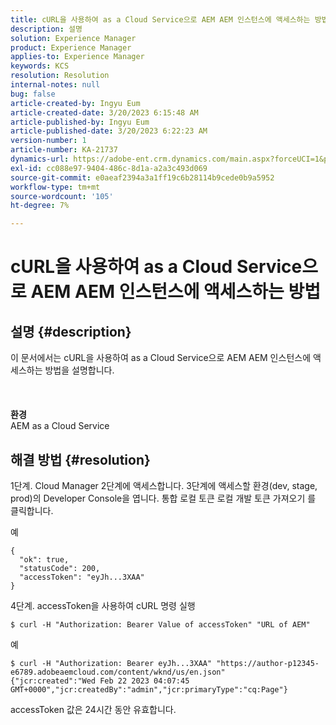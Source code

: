 ```yaml
---
title: cURL을 사용하여 as a Cloud Service으로 AEM AEM 인스턴스에 액세스하는 방법
description: 설명
solution: Experience Manager
product: Experience Manager
applies-to: Experience Manager
keywords: KCS
resolution: Resolution
internal-notes: null
bug: false
article-created-by: Ingyu Eum
article-created-date: 3/20/2023 6:15:48 AM
article-published-by: Ingyu Eum
article-published-date: 3/20/2023 6:22:23 AM
version-number: 1
article-number: KA-21737
dynamics-url: https://adobe-ent.crm.dynamics.com/main.aspx?forceUCI=1&pagetype=entityrecord&etn=knowledgearticle&id=d4301ca4-e6c6-ed11-b597-6045bd006295
exl-id: cc088e97-9404-486c-8d1a-a2a3c493d069
source-git-commit: e0aeaf2394a3a1ff19c6b28114b9cede0b9a5952
workflow-type: tm+mt
source-wordcount: '105'
ht-degree: 7%

---
```


# cURL을 사용하여 as a Cloud Service으로 AEM AEM 인스턴스에 액세스하는 방법

## 설명 {#description}

이 문서에서는 cURL을 사용하여 as a Cloud Service으로 AEM AEM 인스턴스에 액세스하는 방법을 설명합니다.<br><br> <br><br><b>환경</b>
<br>AEM as a Cloud Service

## 해결 방법 {#resolution}


1단계. Cloud Manager 2단계에 액세스합니다. 3단계에 액세스할 환경(dev, stage, prod)의 Developer Console을 엽니다. 통합 로컬 토큰 로컬 개발 토큰 가져오기 를 클릭합니다.

예


```
{
  "ok": true,
  "statusCode": 200,
  "accessToken": "eyJh...3XAA"
}
```


4단계. accessToken을 사용하여 cURL 명령 실행


```
$ curl -H "Authorization: Bearer Value of accessToken" "URL of AEM"
```


예


```
$ curl -H "Authorization: Bearer eyJh...3XAA" "https://author-p12345-e6789.adobeaemcloud.com/content/wknd/us/en.json"
{"jcr:created":"Wed Feb 22 2023 04:07:45 GMT+0000","jcr:createdBy":"admin","jcr:primaryType":"cq:Page"}
```


accessToken 값은 24시간 동안 유효합니다.
